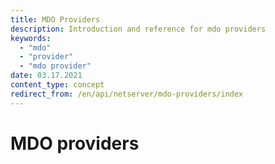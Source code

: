 ```yaml
---
title: MDO Providers
description: Introduction and reference for mdo providers
keywords:
  - "mdo"
  - "provider"
  - "mdo provider"
date: 03.17.2021
content_type: concept
redirect_from: /en/api/netserver/mdo-providers/index
---
```


# MDO providers
